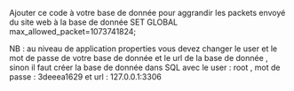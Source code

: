 Ajouter ce code à votre base de donnée pour aggrandir les packets envoyé du site web à la base de donnée
SET GLOBAL max_allowed_packet=1073741824;

NB :  au niveau de application properties vous devez changer le user et le mot de passe de votre base de donnée et le url de la base de donnée ,
sinon il faut créer la base de donnée dans SQL avec le user : root , mot de passe : 3deeea1629 et url : 127.0.0.1:3306